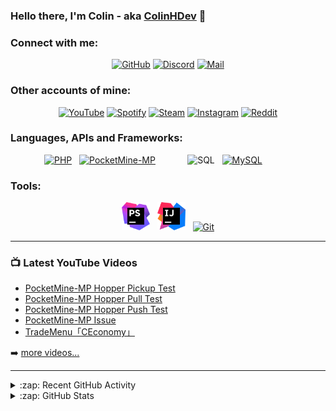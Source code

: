 ### Hello there, I'm Colin - aka [ColinHDev](https://github.com/ColinHDev) 👋

### Connect with me:

<p align="center">
	<a href="https://github.com/ColinHDev"><img src="https://img.icons8.com/bubbles/60/000000/github.png" alt="GitHub"/></a>
	<a href="https://discord.com/invite/cAYKEtaqnp"><img src="https://img.icons8.com/bubbles/60/000000/discord.png" alt="Discord"/></a>
	<a href="mailto:colinh.2911@gmail.com"><img src="https://img.icons8.com/bubbles/60/000000/gmail-new.png" alt="Mail"/></a>
</p>

### Other accounts of mine:

<p align="center">
	<a href="https://youtube.com/ColinHDev"><img src="https://img.icons8.com/bubbles/60/000000/youtube.png" alt="YouTube"/></a>
	<a href="https://open.spotify.com/user/31hlddslorcsvco4j3wipgvt67pm?si=9c143b633e75472b"><img src="https://img.icons8.com/bubbles/60/000000/spotify.png" alt="Spotify"/></a>
	<a href="https://steamcommunity.com/id/ColinHDev/"><img src="https://img.icons8.com/bubbles/60/000000/steam.png" alt="Steam"/></a>
	<a href="https://www.instagram.com/colinhdev/"><img src="https://img.icons8.com/bubbles/60/000000/instagram-new--v2.png" alt="Instagram"/></a>
	<a href="https://www.reddit.com/user/ColinHDev/"><img src="https://img.icons8.com/bubbles/60/000000/reddit.png" alt="Reddit"/></a>
</p>

### Languages, APIs and Frameworks:

<p align="center">
	<a href="https://php.net"><img src="https://img.icons8.com/dusk/50/000000/php-logo.png" alt="PHP"/></a> &nbsp
	<a href="https://pmmp.io"><img src="https://avatars.githubusercontent.com/u/3150836?s=200&v=4" width="42" alt="PocketMine-MP"/></a> &nbsp &nbsp &nbsp &nbsp &nbsp &nbsp
	<img src="https://img.icons8.com/external-soft-fill-juicy-fish/50/000000/external-sql-coding-and-development-soft-fill-soft-fill-juicy-fish.png" alt="SQL"/> &nbsp
	<a href="https://www.mysql.com"><img src="https://img.icons8.com/color/50/000000/mysql-logo.png" alt="MySQL"/></a> &nbsp &nbsp &nbsp &nbsp &nbsp &nbsp
</p>

### Tools:

<p align="center">
	<a href="https://www.jetbrains.com/phpstorm/"><img src="https://raw.githubusercontent.com/JetBrains/logos/96b4e064be1c0c0bee9e0636c925d10aa64732b6/web/phpstorm/phpstorm.svg" width="45" alt="PhpStorm"/></a> &nbsp
	<a href="https://www.jetbrains.com/idea/"><img src="https://raw.githubusercontent.com/JetBrains/logos/96b4e064be1c0c0bee9e0636c925d10aa64732b6/web/intellij-idea/intellij-idea.svg" width="45" alt="IntelliJ IDEA"/></a> &nbsp
	<a href="https://git-scm.com/"><img src="https://img.icons8.com/color/50/000000/git.png" alt="Git"/></a>
</p>

---

### 📺 Latest YouTube Videos
<!-- YOUTUBE:START -->
- [PocketMine-MP Hopper Pickup Test](https://www.youtube.com/watch?v=hVEPiK9KWkA)
- [PocketMine-MP Hopper Pull Test](https://www.youtube.com/watch?v=6NWvr6Kv88E)
- [PocketMine-MP Hopper Push Test](https://www.youtube.com/watch?v=4gSyuViaPaU)
- [PocketMine-MP Issue](https://www.youtube.com/watch?v=WZJLEkgbNUM)
- [TradeMenu「CEconomy」](https://www.youtube.com/watch?v=ed4_q23Zanc)
<!-- YOUTUBE:END -->
➡️ [more videos...](https://youtube.com/ColinHDev)

---

<details>
  <summary>:zap: Recent GitHub Activity</summary>

<!--START_SECTION:activity-->
1. 🎉 Merged PR [#16](https://github.com/ColinHDev/AuD_Contest/pull/16) in [ColinHDev/AuD_Contest](https://github.com/ColinHDev/AuD_Contest)
2. 🎉 Merged PR [#18](https://github.com/ColinHDev/AuD_Contest/pull/18) in [ColinHDev/AuD_Contest](https://github.com/ColinHDev/AuD_Contest)
3. 🎉 Merged PR [#17](https://github.com/ColinHDev/AuD_Contest/pull/17) in [ColinHDev/AuD_Contest](https://github.com/ColinHDev/AuD_Contest)
4. 🗣 Commented on [#17](https://github.com/ColinHDev/AuD_Contest/pull/17#issuecomment-1830455381) in [ColinHDev/AuD_Contest](https://github.com/ColinHDev/AuD_Contest)
5. 🎉 Merged PR [#12](https://github.com/ColinHDev/AuD_Contest/pull/12) in [ColinHDev/AuD_Contest](https://github.com/ColinHDev/AuD_Contest)
6. 💪 Opened PR [#16](https://github.com/ColinHDev/AuD_Contest/pull/16) in [ColinHDev/AuD_Contest](https://github.com/ColinHDev/AuD_Contest)
7. 🗣 Commented on [#12](https://github.com/ColinHDev/AuD_Contest/pull/12#issuecomment-1827965205) in [ColinHDev/AuD_Contest](https://github.com/ColinHDev/AuD_Contest)
8. 🎉 Merged PR [#15](https://github.com/ColinHDev/AuD_Contest/pull/15) in [ColinHDev/AuD_Contest](https://github.com/ColinHDev/AuD_Contest)
9. 🎉 Merged PR [#13](https://github.com/ColinHDev/AuD_Contest/pull/13) in [ColinHDev/AuD_Contest](https://github.com/ColinHDev/AuD_Contest)
10. 🎉 Merged PR [#9](https://github.com/ColinHDev/AuD_Contest/pull/9) in [ColinHDev/AuD_Contest](https://github.com/ColinHDev/AuD_Contest)
<!--END_SECTION:activity-->

</details>

<details>
  <summary>:zap: GitHub Stats</summary>

  <img alt="ColinHDev's GitHub Stats" src="https://github-readme-stats.vercel.app/api?username=ColinHDev&theme=dark&count_private=true&show_icons=true&hide_rank=true&include_all_commits=true" />
  <img alt="ColinHDev's GitHub Stats" src="https://github-readme-stats.vercel.app/api/top-langs/?username=ColinHDev&theme=dark&show_icons=true" />
  <img alt="ColinHDev's GitHub Stats" src="https://github-profile-trophy.vercel.app/?username=ColinHDev&theme=darkhub" />

</details>
